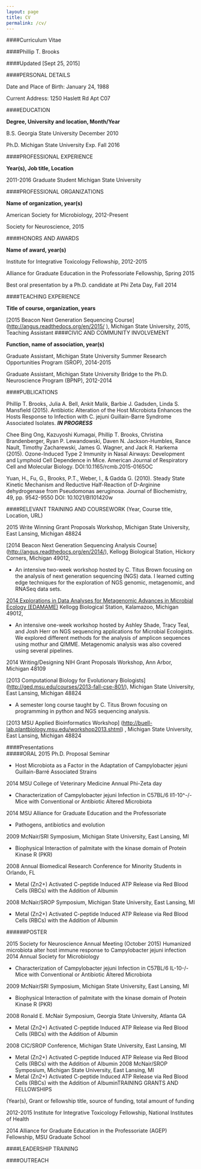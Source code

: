 ---layout: pagetitle: CVpermalink: /cv/---####Curriculum Vitae####Phillip T. Brooks####Updated [Sept 25, 2015]####PERSONAL DETAILSDate and Place of Birth: January 24, 1988	Current Address: 1250 Haslett Rd Apt C07	####EDUCATION**Degree, University and location, Month/Year**B.S. 	Georgia State University	December 2010Ph.D.	Michigan State University	Exp. Fall 2016####PROFESSIONAL EXPERIENCE**Year(s), Job title, Location**2011-2016	Graduate Student	Michigan State University		####PROFESSIONAL ORGANIZATIONS**Name of organization, year(s)**American Society for Microbiology, 2012-PresentSociety for Neuroscience, 2015####HONORS AND AWARDS**Name of award, year(s)**Institute for Integrative Toxicology Fellowship, 2012-2015Alliance for Graduate Education in the Professoriate Fellowship, Spring 2015Best oral presentation by a Ph.D. candidate at Phi Zeta Day, Fall 2014####TEACHING EXPERIENCE**Title of course, organization, years** [2015 Beacon Next Generation Sequencing Course] (http://angus.readthedocs.org/en/2015/), Michigan State University, 2015, Teaching Assistant ####CIVIC AND COMMUNITY INVOLVEMENT**Function, name of association, year(s)**Graduate Assistant, Michigan State University Summer Research Opportunities Program (SROP), 2014-2015 Graduate Assistant, Michigan State University Bridge to the Ph.D. Neuroscience Program (BPNP), 2012-2014####PUBLICATIONS Phillip T. Brooks, Julia A. Bell, Ankit Malik, Barbie J. Gadsden, Linda S. Mansfield (2015). Antibiotic Alteration of the Host Microbiota Enhances the Hosts Response to Infection with C. jejuni Guillain-Barre Syndrome Associated Isolates. ***IN PROGRESS***Chee Bing Ong, Kazuyoshi Kumagai, Phillip T. Brooks, Christina Brandenberger, Ryan P. Lewandowski, Daven N. Jackson-Humbles, Rance Nault, Timothy Zacharewski, James G. Wagner, and Jack R. Harkema (2015). Ozone-Induced Type 2 Immunity in Nasal Airways: Development and Lymphoid Cell Dependence in Mice. American Journal of Respiratory Cell and Molecular Biology. DOI:10.1165/rcmb.2015-0165OCYuan, H., Fu, G., Brooks, P.T., Weber, I., & Gadda G. (2010). Steady State Kinetic Mechanism and Reductive Half-Reaction of D-Arginine dehydrogenase from Pseudomonas aeruginosa. Journal of Biochemistry, 49, pp. 9542-9550 DOI: 10.1021/BI101420w####RELEVANT TRAINING AND COURSEWORK(Year, Course title, Location, URL)2015 Write Winning Grant Proposals Workshop, Michigan State University, East Lansing, Michigan 48824[2014 Beacon Next Generation Sequencing Analysis Course] (http://angus.readthedocs.org/en/2014/), Kellogg Biological Station, Hickory Corners, Michigan 49012, *	An intensive two-week workshop hosted by C. Titus Brown focusing on the analysis of next generation sequencing (NGS) data. I learned cutting edge techniques for the exploration of NGS genomic, metagenomic, and RNASeq data sets.[2014 Explorations in Data Analyses for Metagenomic Advances in Microbial Ecology (EDAMAME)](http://edamame-course.github.io/2014-website/) Kellogg Biological Station, Kalamazoo, Michigan 49012, *	An intensive one-week workshop hosted by Ashley Shade, Tracy Teal, and Josh Herr on NGS sequencing applications for Microbial Ecologists. We explored different methods for the analysis of amplicon sequences using mothur and QIMME.  Metagenomic analysis was also covered using several pipelines. 2014 Writing/Designing NIH Grant Proposals Workshop, Ann Arbor, Michigan 48109[2013 Computational Biology for Evolutionary Biologists] (http://ged.msu.edu/courses/2013-fall-cse-801/), Michigan State University, East Lansing, Michigan 48824*	A semester long course taught by C. Titus Brown focusing on programming in python and NGS sequencing analysis. [2013 MSU Applied Bioinformatics Workshop] (http://buell-lab.plantbiology.msu.edu/workshop2013.shtml), Michigan State University, East Lansing, Michigan 48824####Presentations  #####ORAL2015 Ph.D. Proposal Seminar *	Host Microbiota as a Factor in the Adaptation of Campylobacter jejuni Guillain-Barré Associated Strains2014 MSU College of Veterinary Medicine Annual Phi-Zeta day*	Characterization of Campylobacter jejuni Infection in C57BL/6 Il1-10^-/- Mice with Conventional or Antibiotic Altered Microbiota2014 MSU Alliance for Graduate Education and the Professoriate *	Pathogens, antibiotics and evolution2009 McNair/SRI Symposium, Michigan State University, East Lansing, MI*	Biophysical Interaction of palmitate with the kinase domain of Protein Kinase R (PKR)2008 Annual Biomedical Research Conference for Minority Students in Orlando, FL*	Metal (Zn2+) Activated C-peptide Induced ATP Release via Red Blood Cells (RBCs) with the Addition of Albumin  2008 McNair/SROP Symposium, Michigan State University, East Lansing, MI*	Metal (Zn2+) Activated C-peptide Induced ATP Release via Red Blood Cells (RBCs) with the Addition of Albumin  ######POSTER2015 Society for Neuroscience Annual Meeting (October 2015)Humanized microbiota alter host immune response to Campylobacter jejuni infection2014 Annual Society for Microbiology *	Characterization of Campylobacter jejuni Infection in C57BL/6 IL-10-/- Mice with Conventional or Antibiotic Altered Microbiota2009 McNair/SRI Symposium, Michigan State University, East Lansing, MI*	Biophysical Interaction of palmitate with the kinase domain of Protein Kinase R (PKR)2008 Ronald E. McNair Symposium, Georgia State University, Atlanta GA*	Metal (Zn2+) Activated C-peptide Induced ATP Release via Red Blood Cells (RBCs) with the Addition of Albumin2008 CIC/SROP Conference, Michigan State University, East Lansing, MI*	Metal (Zn2+) Activated C-peptide Induced ATP Release via Red Blood Cells (RBCs) with the Addition of Albumin2008 McNair/SROP Symposium, Michigan State University, East Lansing, MI*	Metal (Zn2+) Activated C-peptide Induced ATP Release via Red Blood Cells (RBCs) with the Addition of AlbuminTRAINING GRANTS AND FELLOWSHIPS(Year(s), Grant or fellowship title, source of funding, total amount of funding2012-2015	Institute for Integrative Toxicology Fellowship, National Institutes of Health 2014	Alliance for Graduate Education in the Professoriate (AGEP) Fellowship, MSU Graduate School####LEADERSHIP TRAINING####OUTREACH